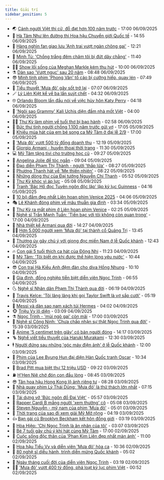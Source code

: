 ```yaml
---
title: Giải trí
sidebar_position: 5
---
```


<!-- vnexpress-giai-tri:START -->
- 🌏 [Cảnh người Việt thi cử, đỗ đạt hơn 100 năm trước](https://vnexpress.net/canh-nguoi-viet-thi-cu-do-dat-hon-100-nam-truoc-4935646.html) - 17:00 06/09/2025
- 💫 [Hà Tâm Như lên đường thi Hoa hậu Chuyển giới Quốc tế](https://vnexpress.net/ha-tam-nhu-len-duong-thi-hoa-hau-chuyen-gioi-quoc-te-4936010.html) - 14:55 06/09/2025
- 🌮 [Hàng nghìn fan giao lưu &#39;Anh trai vượt ngàn chông gai&#39;](https://vnexpress.net/hang-nghin-fan-giao-luu-anh-trai-vuot-ngan-chong-gai-4936006.html) - 12:21 06/09/2025
- 🧠 [Minh Tú: &#39;Chồng trắng đêm chăm tôi bị đứt dây chằng&#39;](https://vnexpress.net/minh-tu-chong-trang-dem-cham-toi-bi-dut-day-chang-4935393.html) - 11:40 06/09/2025
- 👨‍🏫 [Show lối sống của Meghan Markle kém thu hút](https://vnexpress.net/show-loi-song-cua-meghan-markle-kem-thu-hut-4935803.html) - 10:00 06/09/2025
- ⚗️ [Dàn sao &#39;Vượt ngục&#39; sau 20 năm](https://vnexpress.net/dan-sao-vuot-nguc-sau-20-nam-4933774.html) - 08:48 06/09/2025
- 😎 [Minh tinh phim &#39;Phong Vân&#39; tố cáo bị cưỡng hiếp, quay lén](https://vnexpress.net/minh-tinh-phim-phong-van-to-cao-bi-cuong-hiep-quay-len-4935825.html) - 07:49 06/09/2025
- 🫣 [Tiểu thuyết &#39;Mưa đỏ&#39; gây sốt trở lại](https://vnexpress.net/tieu-thuyet-mua-do-gay-sot-tro-lai-4935905.html) - 07:07 06/09/2025
- 🪄 [Lý Liên Kiệt kể về ba lần suýt chết](https://vnexpress.net/ly-lien-kiet-ke-ve-ba-lan-suyt-chet-4935781.html) - 04:32 06/09/2025
- 🤓 [Orlando Bloom lần đầu nói về việc hủy hôn Katy Perry](https://vnexpress.net/orlando-bloom-lan-dau-noi-ve-viec-huy-hon-katy-perry-4935774.html) - 04:18 06/09/2025
- 🫶 [&#39;Ngôi sao Grammy&#39; Kali Uchis diện đầm nhà mốt Việt](https://vnexpress.net/ngoi-sao-grammy-kali-uchis-dien-dam-nha-mot-viet-4935772.html) - 04:00 06/09/2025
- 🧑‍🏫 [Thư Kỳ làm phim về tuổi thơ bị bạo hành](https://vnexpress.net/thu-ky-lam-phim-ve-tuoi-tho-bi-bao-hanh-4935411.html) - 02:58 06/09/2025
- 🦄 [Bức thư tình người chồng 1.100 năm trước gửi vợ](https://vnexpress.net/buc-thu-tinh-nguoi-chong-1-100-nam-truoc-gui-vo-4935059.html) - 17:05 05/09/2025
- 💫 [Khiếu múa hát của em bé song ca Mỹ Tâm ở đại lễ 2/9](https://vnexpress.net/khieu-mua-hat-cua-em-be-song-ca-my-tam-o-dai-le-2-9-4935204.html) - 17:00 05/09/2025
- 🎊 [&#39;Mưa đỏ&#39; vượt 500 tỷ đồng doanh thu](https://vnexpress.net/mua-do-vuot-500-ty-dong-doanh-thu-4934523.html) - 12:19 05/09/2025
- 👹 [Giorgio Armani - huyền thoại thời trang](https://vnexpress.net/giorgio-armani-huyen-thoai-thoi-trang-4935343.html) - 11:30 05/09/2025
- 💻 [Mỹ Tâm tặng tivi cho trường học cũ](https://vnexpress.net/my-tam-tang-tivi-cho-truong-hoc-cu-4935412.html) - 09:27 05/09/2025
- 🤡 [Angelina Jolie để tóc ngắn](https://vnexpress.net/angelina-jolie-de-toc-ngan-4935585.html) - 09:04 05/09/2025
- 🥰 [Đạo diễn Phạm Thị Thành - người &#39;thắp lửa&#39;](https://vnexpress.net/dao-dien-pham-thi-thanh-nguoi-thap-lua-4935049.html) - 08:27 05/09/2025
- 🚀 [Phương Thanh hát về &#39;Mẹ thiên nhiên&#39;](https://vnexpress.net/phuong-thanh-hat-ve-me-thien-nhien-4931972.html) - 08:22 05/09/2025
- 📝 [Những dòng thư của Đại tướng Nguyễn Chí Thanh](https://vnexpress.net/nhung-dong-thu-cua-dai-tuong-nguyen-chi-thanh-4935170.html) - 05:52 05/09/2025
- 🐲 [Thư Kỳ khóc vì áp lực](https://vnexpress.net/thu-ky-khoc-vi-ap-luc-4935470.html) - 05:08 05/09/2025
- 🎃 [Tranh &#39;Bác Hồ đọc Tuyên ngôn độc lập&#39; lập kỷ lục Guinness](https://vnexpress.net/tranh-bac-ho-doc-tuyen-ngon-doc-lap-lap-ky-luc-guinness-4935442.html) - 04:16 05/09/2025
- 🤠 [10 bộ đầm đẹp nhất Liên hoan phim Venice 2025](https://vnexpress.net/10-bo-dam-dep-nhat-lien-hoan-phim-venice-2025-4934942.html) - 04:06 05/09/2025
- 🎭 [Lê Khánh đóng phim về mâu thuẫn gia đình](https://vnexpress.net/le-khanh-dong-phim-ve-mau-thuan-gia-dinh-4935211.html) - 03:34 05/09/2025
- 🧰 [Thư Kỳ ra mắt phim ở Liên hoan phim Venice](https://vnexpress.net/thu-ky-ra-mat-phim-o-lien-hoan-phim-venice-4935308.html) - 02:25 05/09/2025
- 🦍 [Nghệ sĩ Trần Mạnh Tuấn: &#39;Tiền bạc với tôi không còn quan trọng&#39;](https://vnexpress.net/nghe-si-tran-manh-tuan-tien-bac-voi-toi-khong-con-quan-trong-4934732.html) - 17:00 04/09/2025
- 🌝 [Nhà thiết kế Armani qua đời](https://vnexpress.net/nha-thiet-ke-armani-qua-doi-4935238.html) - 14:27 04/09/2025
- 🧑‍💻 [Hơn 5.000 người xem &#39;Mưa đỏ&#39; tại thành cổ Quảng Trị](https://vnexpress.net/hon-5-000-nguoi-xem-mua-do-tai-thanh-co-quang-tri-4935212.html) - 13:45 04/09/2025
- 🥸 [​Thượng úy gây chú ý với giọng đọc miền Nam ở lễ Quốc khánh](https://vnexpress.net/thuong-uy-gay-chu-y-voi-giong-doc-mien-nam-o-le-quoc-khanh-4934935.html) - 12:43 04/09/2025
- 🔥 [Con gái 5 tuổi thích ca hát của Đông Nhi](https://vnexpress.net/con-gai-5-tuoi-thich-ca-hat-cua-dong-nhi-4934549.html) - 11:23 04/09/2025
- 🐎 [Mỹ Tâm: &#39;Tôi biết ơn khi được thể hiện lòng yêu nước&#39;](https://vnexpress.net/my-tam-toi-biet-on-khi-duoc-the-hien-long-yeu-nuoc-4934842.html) - 10:44 04/09/2025
- 😎 [Con trai Hà Kiều Anh đệm đàn cho diva Hồng Nhung](https://vnexpress.net/con-trai-ha-kieu-anh-dem-dan-cho-diva-hong-nhung-4935070.html) - 10:10 04/09/2025
- 🦄 [Gia đình, đồng nghiệp tiễn biệt diễn viên Ngọc Trinh](https://vnexpress.net/gia-dinh-dong-nghiep-tien-biet-dien-vien-ngoc-trinh-4934857.html) - 06:55 04/09/2025
- 🌜 [Nghệ sĩ Nhân dân Phạm Thị Thành qua đời](https://vnexpress.net/nghe-si-nhan-dan-pham-thi-thanh-qua-doi-4935000.html) - 06:19 04/09/2025
- 🚦 [Travis Kelce: &#39;Tôi lâng lâng khi gọi Taylor Swift là vợ sắp cưới&#39;](https://vnexpress.net/travis-kelce-toi-lang-lang-khi-goi-taylor-swift-la-vo-sap-cuoi-4934862.html) - 05:19 04/09/2025
- 🧐 [Messi và dàn sao nam xách túi Hermes](https://vnexpress.net/messi-va-dan-sao-nam-xach-tui-hermes-4934652.html) - 04:02 04/09/2025
- 🐵 [Triệu Vy lộ diện](https://vnexpress.net/trieu-vy-lo-dien-4934885.html) - 03:09 04/09/2025
- ⚗️ [Ngọc Trinh - &#39;mùi ngò gai&#39; còn mãi](https://vnexpress.net/ngoc-trinh-mui-ngo-gai-con-mai-4934074.html) - 17:00 03/09/2025
- 👺 [Nghệ sĩ Công Ninh: &#39;Chưa chấp nhận sự thật Ngọc Trinh qua đời&#39;](https://vnexpress.net/nghe-si-cong-ninh-chua-chap-nhan-su-that-ngoc-trinh-qua-doi-4934666.html) - 15:39 03/09/2025
- 🌊 [Anime &#39;5 centimet trên giây&#39; có bản người đóng](https://vnexpress.net/anime-5-centimet-tren-giay-co-ban-nguoi-dong-4934016.html) - 14:17 03/09/2025
- 🪜 [Nghề viết tiểu thuyết của Haruki Murakami](https://vnexpress.net/nghe-viet-tieu-thuyet-cua-haruki-murakami-4933816.html) - 12:30 03/09/2025
- 🕴 [Người đứng sau những &#39;góc máy điện ảnh&#39; ở lễ Quốc khánh](https://vnexpress.net/nguoi-dung-sau-nhung-goc-may-dien-anh-o-le-quoc-khanh-4934412.html) - 12:00 03/09/2025
- 💃 [Phim của Lee Byung Hun đại diện Hàn Quốc tranh Oscar](https://vnexpress.net/phim-cua-lee-byung-hun-dai-dien-han-quoc-tranh-oscar-4934551.html) - 10:34 03/09/2025
- 🦄 [Brad Pitt mua biệt thự 12 triệu USD](https://vnexpress.net/brad-pitt-mua-biet-thu-12-trieu-usd-4934641.html) - 09:22 03/09/2025
- ⛽️ [H&#39;Hen Niê chờ đón con đầu lòng](https://vnexpress.net/h-hen-nie-cho-don-con-dau-long-4934636.html) - 08:45 03/09/2025
- 😎 [Tân hoa hậu Hong Kong lộ ảnh riêng tư](https://vnexpress.net/tan-hoa-hau-hong-kong-lo-anh-rieng-tu-4934615.html) - 08:28 03/09/2025
- 🌊 [Nhà quay phim Lý Thái Dũng: &#39;Mưa đỏ&#39; là thử thách lớn nhất](https://vnexpress.net/nha-quay-phim-ly-thai-dung-mua-do-la-thu-thach-lon-nhat-4931578.html) - 07:15 03/09/2025
- 🐲 [Tái dựng vở &#39;Bức ngôn đồ Đại Việt&#39;](https://vnexpress.net/tai-dung-vo-buc-ngon-do-dai-viet-4934004.html) - 05:57 03/09/2025
- 💂 [Rapper Cardi B mắng người &#39;xem thường&#39; cô](https://vnexpress.net/rapper-cardi-b-mang-nguoi-xem-thuong-co-4934471.html) - 05:08 03/09/2025
- 🙉 [Steven Nguyễn - mỹ nam của phim &#39;Mưa đỏ&#39;](https://vnexpress.net/steven-nguyen-my-nam-cua-phim-mua-do-4934287.html) - 05:01 03/09/2025
- 💪 [Thời trang của sao đi xem giải Mỹ Mở rộng](https://vnexpress.net/thoi-trang-cua-sao-di-xem-giai-my-mo-rong-4934506.html) - 04:19 03/09/2025
- 👍 [Bạn gái cũ Brooklyn Beckham kết hôn đồng giới](https://vnexpress.net/ban-gai-cu-brooklyn-beckham-ket-hon-dong-gioi-4934439.html) - 03:19 03/09/2025
- 💪 [Hòa Hiệp: &#39;Chị Ngọc Trinh là ân nhân của tôi&#39;](https://vnexpress.net/hoa-hiep-chi-ngoc-trinh-la-an-nhan-cua-toi-4934335.html) - 03:07 03/09/2025
- 💄 [Bé 7 tuổi gây chú ý khi hát cùng Mỹ Tâm](https://vnexpress.net/be-7-tuoi-gay-chu-y-khi-hat-cung-my-tam-4934302.html) - 17:00 02/09/2025
- 🦩 [Cuộc sống độc thân của &#39;Phan Kim Liên đẹp nhất màn ảnh&#39;](https://vnexpress.net/cuoc-song-doc-than-cua-phan-kim-lien-dep-nhat-man-anh-4934220.html) - 11:00 02/09/2025
- 🥸 [Hoa hậu Tiểu Vy và diễn viên &#39;Mưa đỏ&#39; hòa ca](https://vnexpress.net/hoa-hau-tieu-vy-va-dien-vien-mua-do-hoa-ca-4934258.html) - 10:36 02/09/2025
- 🧰 [80 nghệ sĩ diễu hành, trình diễn mừng Quốc khánh](https://vnexpress.net/80-nghe-si-dieu-hanh-trinh-dien-mung-quoc-khanh-4934173.html) - 05:02 02/09/2025
- 💼 [Ngày tháng cuối đời của diễn viên Ngọc Trinh](https://vnexpress.net/ngay-thang-cuoi-doi-cua-dien-vien-ngoc-trinh-4934139.html) - 03:19 02/09/2025
- 🧑‍💻 [&#39;Mưa đỏ&#39; vượt 400 tỷ đồng, phá loạt kỷ lục phim Việt](https://vnexpress.net/mua-do-vuot-400-ty-dong-pha-loat-ky-luc-phim-viet-4934147.html) - 00:52 02/09/2025<!-- vnexpress-giai-tri:END -->
